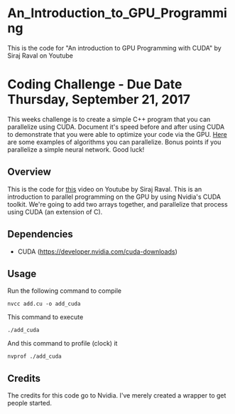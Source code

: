 # An_Introduction_to_GPU_Programming
This is the code for "An introduction to GPU Programming with CUDA" by Siraj Raval on Youtube

# Coding Challenge - Due Date Thursday, September 21, 2017 

This weeks challenge is to create a simple C++ program that you can parallelize using CUDA. Document it's speed before and after using CUDA to demonstrate that you were able to optimize your code via the GPU. [Here](https://www.cs.cmu.edu/~scandal/nesl/algorithms.html) are some examples of algorithms you can parallelize. Bonus points if you parallelize a simple neural network. Good luck!

## Overview

This is the code for [this](https://youtu.be/1cHx1baKqq0) video on Youtube by Siraj Raval. This is an introduction to parallel programming on the GPU by using Nvidia's CUDA toolkit. We're going to add two arrays together, and parallelize that process using CUDA (an extension of C). 

## Dependencies

* CUDA (https://developer.nvidia.com/cuda-downloads) 

## Usage

Run the following command to compile

`nvcc add.cu -o add_cuda`

This command to execute

`./add_cuda`

And this command to profile (clock) it

`nvprof ./add_cuda`

## Credits

The credits for this code go to Nvidia. I've merely created a wrapper to get people started.

